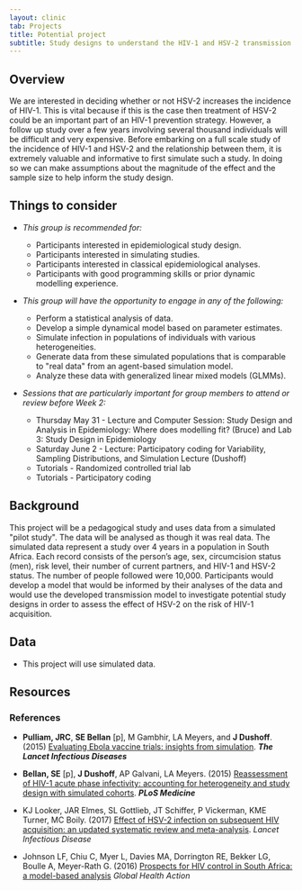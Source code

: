 ```yaml
---
layout: clinic
tab: Projects
title: Potential project
subtitle: Study designs to understand the HIV-1 and HSV-2 transmission dynamics in South Africa
---
```


## Overview

We are interested in deciding whether or not HSV-2 increases the incidence of HIV-1. This is vital because if this is the case then treatment of HSV-2 could be an important part of an HIV-1 prevention strategy. However, a follow up study over a few years involving several thousand individuals will be difficult and very expensive. Before embarking on a full scale study of the incidence of HIV-1 and HSV-2 and the relationship between them, it is extremely valuable and informative to first simulate such a study. In doing so we can make assumptions about the magnitude of the effect and the sample size to help inform the study design.

## Things to consider

- _This group is recommended for:_
    - Participants interested in epidemiological study design.
    - Participants interested in simulating studies.
    - Participants interested in classical epidemiological analyses.
    - Participants with good programming skills or prior dynamic modelling experience.

- _This group will have the opportunity to engage in any of the following:_
    - Perform a statistical analysis of data.
    - Develop a simple dynamical model based on parameter estimates.
    - Simulate infection in populations of individuals with various heterogeneities.
    - Generate data from these simulated populations that is comparable to "real data" from an agent-based simulation model.
    - Analyze these data with generalized linear mixed models (GLMMs).

- _Sessions that are particularly important for group members to attend or review before Week 2:_
    - Thursday May 31 - Lecture and Computer Session: Study Design and Analysis in Epidemiology: Where does modelling fit? (Bruce) and Lab 3: Study Design in Epidemiology
    - Saturday June 2 - Lecture: Participatory coding for Variability, Sampling Distributions, and Simulation Lecture (Dushoff)
    - Tutorials - Randomized controlled trial lab
    - Tutorials - Participatory coding

## Background

This project will be a pedagogical study and uses data from a simulated "pilot study". The data will be analysed as though it was real data. The simulated data represent a study over 4 years in a population in South Africa. Each record consists of the person’s age, sex, circumcision status (men), risk level, their number of current partners, and HIV-1 and HSV-2 status. The number of people followed were 10,000. Participants would develop a model that would be informed by their analyses of the data and would use the developed transmission model to investigate potential study designs in order to assess the effect of HSV-2 on the risk of HIV-1 acquisition.

## Data

- This project will use simulated data.

## Resources

### References

- **Pulliam, JRC**, **SE Bellan** [p], M Gambhir, LA Meyers, and **J Dushoff**. (2015) [Evaluating Ebola vaccine trials: insights from simulation](http://www.sciencedirect.com/science/article/pii/S1473309915003035). _**The Lancet Infectious Diseases**_

- **Bellan, SE** [p], **J Dushoff**, AP Galvani, LA Meyers. (2015) [Reassessment of HIV-1 acute phase infectivity: accounting for heterogeneity and study design with simulated cohorts](http://journals.plos.org/plosmedicine/article?id=10.1371/journal.pmed.1001801). _**PLoS Medicine**_

- KJ Looker, JAR Elmes, SL Gottlieb, JT Schiffer, P Vickerman, KME Turner, MC Boily. (2017) [Effect of HSV-2 infection on subsequent HIV acquisition: an updated systematic review and meta-analysis](https://linkinghub.elsevier.com/retrieve/pii/S1473-3099(17)30405-X). _Lancet Infectious Disease_

- Johnson LF, Chiu C, Myer L, Davies MA, Dorrington RE, Bekker LG, Boulle A, Meyer-Rath G. (2016) [Prospects for HIV control in South Africa: a model-based analysis](https://www.ncbi.nlm.nih.gov/pubmed/27282146) _Global Health Action_
